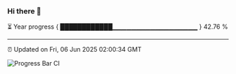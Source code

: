 ### Hi there 👋

⏳ Year progress { ████████████▁▁▁▁▁▁▁▁▁▁▁▁▁▁▁▁▁▁ } 42.76 %

---

⏰ Updated on Fri, 06 Jun 2025 02:00:34 GMT

![Progress Bar CI](https://github.com/ZhaoGui/ZhaoGui/workflows/Progress%20Bar%20CI/badge.svg)
